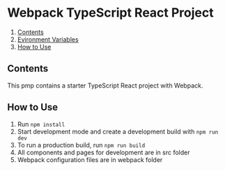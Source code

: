 # Webpack TypeScript React Project

1. [Contents](#contents)
2. [Evironment Variables](#evironment-variables)
3. [How to Use](#how-to-use)

## Contents

This pmp contains a starter TypeScript React project with Webpack.


## How to Use

1. Run ```npm install```
2. Start development mode and create a development build with ```npm run dev```
3. To run a production build, run ```npm run build```
2. All components and pages for development are in src folder
3. Webpack configuration files are in webpack folder



